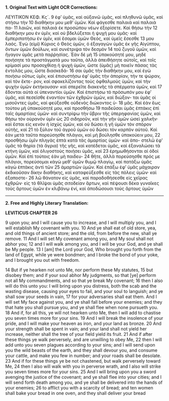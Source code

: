 **1. Original Text with Light OCR Corrections:**

ΛΕΥΙΤΙΚΟΝ ΚΕΦ. Κς´.
9 ἐφ’ ὑμᾶς, καὶ αὐξανῶ ὑμᾶς, καὶ πληθυνῶ ὑμᾶς, καὶ στήσω τὴν
10 διαθήκην μου μεθ’ ὑμῶν. Καὶ φάγεσθε παλαιὰ καὶ παλαιὰ πα-
11 λαιῶν, καὶ παλαιὰ ἐκ προσώπου νέων ἐξορίσετε. Καὶ θήσω τὴν
12 διαθήκην μου ἐν ὑμῖν, καὶ οὐ βδελύξεται ἡ ψυχή μου ὑμᾶς· καὶ
ἔμπεριπατήσω ἐν ὑμῖν, καὶ ἔσομαι ὑμῶν Θεός, καὶ ὑμεῖς ἔσεσθε
13 μου λαός. Ἐγὼ (εἰμὶ) Κύριος ὁ Θεὸς ὑμῶν, ὁ ἐξαγαγὼν ὑμᾶς
ἐκ γῆς Αἰγύπτου, ὄντων ὑμῶν δούλων, καὶ συνέτριψα τὸν δεσμὸν
14 τοῦ ζυγοῦ ὑμῶν, καὶ ἤγαγον ὑμᾶς μετὰ παῤῥησίας. Ἐὰν δὲ μὴ
15 ὑπακούσητέ μου, μηδὲ ποιήσητε τὰ προστάγματά μου ταῦτα, ἀλλὰ
ἀπειθήσητε αὐτοῖς, καὶ τοῖς κρίμασί μου προσοχθίσῃ ἡ ψυχή ὑμῶν,
ὥστε (ὑμᾶς) μὴ ποιεῖν πάσας τὰς ἐντολάς μου, ὥστε διασκεδά-
16 σαι ὑμᾶς τὴν διαθήκην μου, καὶ ἐγὼ ποιήσω οὕτως ὑμῖν, καὶ
ἐπισυστήσω ἐφ’ ὑμᾶς τὴν ἀπορίαν, τήν τε ψώραν, καὶ τὸν ἔκτε-
ρον, καὶ σφακελίζοντας τοὺς ὀφθαλμοὺς ὑμῶν, καὶ τὴν ψυχὴν
ὑμῶν ἐκτήκουσαν· καὶ σπερεῖτε διακενῆς τὰ σπέρματα ὑμῶν, καὶ
17 ἔδονται αὐτὰ οἱ ὑπεναντίοι ὑμῶν. Καὶ ἐπιστήσω τὸ πρόσωπόν μου
ἐφ’ ὑμᾶς, καὶ πεσεῖσθε ἐναντίον τῶν ἐχθρῶν ὑμῶν, καὶ διώξον-
ται ὑμᾶς οἱ μισοῦντες ὑμᾶς, καὶ φεύξεσθε οὐδενὸς διώκοντος ὑ-
18 μᾶς. Καὶ ἐὰν ἕως τούτου μὴ ὑπακούσητέ μου, καὶ προσθήσω
19 παιδεῦσαι ὑμᾶς ἑπτάκις ἐπὶ ταῖς ἁμαρτίαις ὑμῶν· καὶ συντρίψω
τὴν ὕβριν τῆς ὑπερηφανίας ὑμῶν, καὶ θήσω τὸν οὐρανὸν ὑμῖν ὡς
20 σιδηροῦν, καὶ τὴν γῆν ὑμῶν ὡσεὶ χαλκῆν· καὶ ἔσται εἰς κενὸν
ἡ ἰσχὺς ὑμῶν, καὶ οὐ δώσει ἡ γῆ ὑμῶν τὸν σπόρον αὐτῆς, καὶ
21 τὸ ξύλον τοῦ ἀγροῦ ὑμῶν οὐ δώσει τὸν καρπὸν αὐτοῦ. Καὶ ἐὰν
μετὰ ταῦτα πορεύσησθε πλάγιοι, καὶ μὴ βούλησθε ὑπακούειν μου,
22 προσθήσω ὑμῖν πληγὰς ἑπτὰ κατὰ τὰς ἁμαρτίας ὑμῶν· καὶ ἀπο-
στελῶ ἐφ’ ὑμᾶς τὰ θηρία (τὰ ἄγρια) τῆς γῆς, καὶ κατέδεται ὑμᾶς,
καὶ ἐξαναλώσει τὰ κτήνη ὑμῶν, καὶ ὀλιγοστοὺς ποιήσει ὑμᾶς, καὶ
23 ἐρημωθήσονται αἱ ὁδοὶ ὑμῶν. Καὶ ἐπὶ τούτοις ἐὰν μὴ παιδευ-
24 θῆτε, ἀλλὰ πορεύσησθε πρός με πλάγιοι, πορεύσομαι κἀγὼ μεθ’
ὑμῶν θυμῷ πλαγίῳ, καὶ πατάξω ὑμᾶς κἀγὼ ἑπτάκις ἀντὶ τῶν
25 ἁμαρτιῶν ὑμῶν. Καὶ ἐπάξω ἐφ’ ὑμᾶς μάχαιραν ἐκδικοῦσαν δίκην
διαθήκης, καὶ καταφεύξεσθε εἰς τὰς πόλεις ὑμῶν· καὶ ἐξαποστε-
26 λῶ θάνατον εἰς ὑμᾶς, καὶ παραδοθήσεσθε εἰς χεῖρας ἐχθρῶν· εἰς
τὸ θλῖψαι ὑμᾶς σιτοδείαν ἄρτων, καὶ πέψουσι δέκα γυναῖκες τοὺς
ἄρτους ὑμῶν ἐν κλιβάνῳ ἑνί, καὶ ἀποδώσουσι τοὺς ἄρτους ὑμῶν

---

**2. Free and Highly Literary Translation:**

**LEVITICUS CHAPTER 26**

9 upon you; and I will cause you to increase, and I will multiply you, and I will establish My covenant with you.
10 And ye shall eat of old store, yea, and old things of ancient store; and the old, from before the new, shall ye remove.
11 And I will set My covenant among you, and My soul shall not abhor you;
12 and I will walk among you, and I will be your God, and ye shall be My people.
13 I [am] the Lord your God, Who brought you forth from the land of Egypt, while ye were bondmen; and I broke the bond of your yoke, and I brought you out with freedom.

14 But if ye hearken not unto Me, nor perform these My statutes,
15 but disobey them; and if your soul abhor My judgments, so that [ye] perform not all My commandments, and so that ye break My covenant;
16 then I also will do this unto you: I will bring upon you distress, both the scab and the wasting disease, causing your eyes to fail, and your soul to languish; and ye shall sow your seeds in vain,
17 for your adversaries shall eat them. And I will set My face against you, and ye shall fall before your enemies; and they that hate you shall pursue you, and ye shall flee when none pursueth you.
18 And if, for all this, ye will not hearken unto Me, then I will add to chastise you seven times more for your sins.
19 And I will break the insolence of your pride, and I will make your heaven as iron, and your land as bronze.
20 And your strength shall be spent in vain; and your land shall not yield her increase, neither shall the tree of your field yield its fruit.
21 And if after these things ye walk perversely, and are unwilling to obey Me,
22 then I will add unto you seven plagues according to your sins; and I will send upon you the wild beasts of the earth, and they shall devour you, and consume your cattle, and make you few in number; and your roads shall be desolate.
23 And if for these things ye be not chastened, but walk perversely toward Me,
24 then I also will walk with you in perverse wrath, and I also will strike you seven times more for your sins.
25 And I will bring upon you a sword avenging the justice of the covenant; and ye shall flee into your cities; and I will send forth death among you, and ye shall be delivered into the hands of your enemies;
26 to afflict you with a scarcity of bread; and ten women shall bake your bread in one oven, and they shall deliver your bread